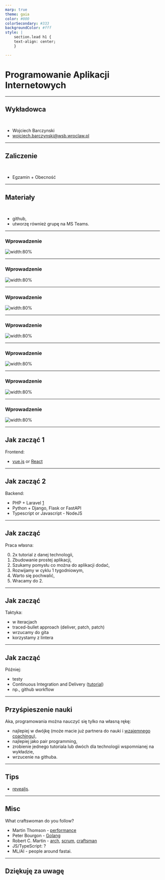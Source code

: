 ```yaml
---
marp: true
theme: gaia
color: #000
colorSecondary: #333
backgroundColor: #fff
style: |
    section.lead h1 {
    text-align: center;
    }

---
```

<!-- _class: lead -->
# Programowanie Aplikacji Internetowych

---
<!-- _class: lead -->
## Wykładowca
<br />

- Wojciech Barczynski
- wojciech.barczynski@wsb.wroclaw.pl

---
<!-- _class: lead -->
## Zaliczenie
<br />

- Egzamin + Obecność

---
<!-- _class: lead -->
## Materiały
<br />

- github,
- utworzę również grupę na MS Teams.

---
<!-- _class: lead -->
### Wprowadzenie

![width:80%](imgs/overview_s1.svg)

---
<!-- _class: lead -->
### Wprowadzenie

![width:80%](imgs/overview_s2.svg)

---
<!-- _class: lead -->
### Wprowadzenie

![width:80%](imgs/overview_s3.svg)

---
<!-- _class: lead -->
### Wprowadzenie

![width:80%](imgs/overview_s4.svg)


---
<!-- _class: lead -->
### Wprowadzenie

![width:80%](imgs/overview_s5.svg)

---
<!-- _class: lead -->
### Wprowadzenie

![width:80%](imgs/overview_s6.svg)

---
<!-- _class: lead -->
### Wprowadzenie

![width:80%](imgs/overview_s7.svg)

---
<!-- _class: lead -->
## Jak zacząć 1

Frontend:

- [vue.js](https://vuejs.org) or [React](https://react.dev)

---
<!-- _class: lead -->
## Jak zacząć 2

Backend:

- PHP + Laravel [1](https://kinsta.com/blog/php-frameworks/#laravel)
- Python + Django, Flask or FastAPI
- Typescript or Javascript - NodeJS

---
<!-- _class: lead -->
## Jak zacząć

Praca własna:

0. 2x tutorial z danej technologii,
1. Zbudowanie prostej aplikacji,
2. Szukamy pomysłu co można do aplikacji dodać,
3. Rozwijamy w cyklu 1 tygodniowym,
4. Warto się pochwalić,
5. Wracamy do 2.

---
<!-- _class: lead -->
## Jak zacząć

Taktyka:

- w iteracjach
- traced-bullet approach (deliver, patch, patch)
- wrzucamy do gita
- korzystamy z lintera

---
<!-- _class: lead -->
## Jak zacząć

Później:

- testy
- Continuous Integration and Delivery ([tutorial](https://github.com/wojciech11/se_continuous_delivery_and_deployment))
- np., github workflow

---
<!-- _class: lead -->
## Przyśpieszenie nauki

Aka, programowania można nauczyć się tylko na własną rękę:

- najlepiej w dwójkę (może macie już partnera do nauki i [wzajemnego coachingu](https://www.edbatista.com/the-art-of-self-coaching-public-course.html)),
- najlepiej jako pair programming,
- zrobienie jednego tutoriala lub dwóch dla technologii wspomnianej na wykładzie,
- wrzucenie na githuba.

---
<!-- _class: lead -->
## Tips

- [revealjs](https://revealjs.com/).

---
<!-- _class: lead -->
## Misc

What craftswoman do you follow?

- Martin Thomson - [performance](https://www.youtube.com/watch?v=S4LzzuMTqjs)
- Peter Bourgon - [Golang](https://peter.bourgon.org/go-in-production/)
- Robert C. Martin - [arch](https://www.youtube.com/watch?v=WpkDN78P884), [scrum](https://www.youtube.com/watch?v=hG4LH6P8Syk), [craftsman](https://www.youtube.com/watch?v=p0O1VVqRSK0&list=PLRTidqHTMvtn9Zm0T8fbonHKuueKWc_r7)
- JS/TypeScript: ?
- ML/AI - people around fastai.

---
<!-- _class: lead -->
## Dziękuję za uwagę
<br />
